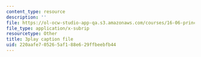 ```yaml
---
content_type: resource
description: ''
file: https://ol-ocw-studio-app-qa.s3.amazonaws.com/courses/16-06-principles-of-automatic-control-fall-2012/220aafe705265af188e629ffbeebfb44_Ug6DYV6za-k.srt
file_type: application/x-subrip
resourcetype: Other
title: 3play caption file
uid: 220aafe7-0526-5af1-88e6-29ffbeebfb44
---
```

